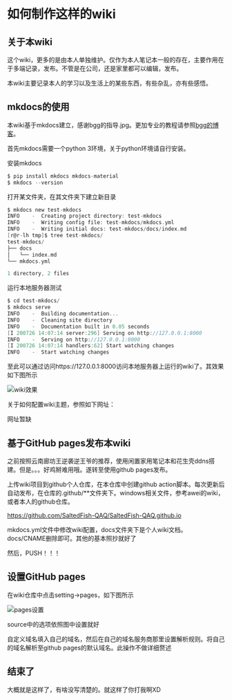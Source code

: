 # 如何制作这样的wiki

## 关于本wiki

这个wiki，更多的是由本人单独维护。仅作为本人笔记本一般的存在，主要作用在于多端记录，发布。不管是在公司，还是家里都可以编辑，发布。

本wiki主要记录本人的学习以及生活上的某些东西，有些杂乱，亦有些感悟。

## mkdocs的使用

本wiki基于mkdocs建立，感谢bgg的指导.jpg。更加专业的教程请参照[bgg的博客](https://noodlefighter.com/posts/d1b9/)。

首先mkdocs需要一个python 3环境，关于python环境请自行安装。

安装mkdocs

```c
$ pip install mkdocs mkdocs-material
$ mkdocs --version
```

打开某文件夹，在其文件夹下建立新目录

```c
$ mkdocs new test-mkdocs
INFO    -  Creating project directory: test-mkdocs
INFO    -  Writing config file: test-mkdocs/mkdocs.yml
INFO    -  Writing initial docs: test-mkdocs/docs/index.md
[r@r-lh tmp]$ tree test-mkdocs/
test-mkdocs/
├── docs
│   └── index.md
└── mkdocs.yml

1 directory, 2 files
```

运行本地服务器测试

```c
$ cd test-mkdocs/
$ mkdocs serve
INFO    -  Building documentation...
INFO    -  Cleaning site directory
INFO    -  Documentation built in 0.05 seconds
[I 200726 14:07:14 server:296] Serving on http://127.0.0.1:8000
INFO    -  Serving on http://127.0.0.1:8000
[I 200726 14:07:14 handlers:62] Start watching changes
INFO    -  Start watching changes
```

至此可以通过访问https://127.0.0.1:8000访问本地服务器上运行的wiki了。其效果如下图所示

![wiki效果](\\pictures\wiki\wiki0.png)

关于如何配置wiki主题，参照如下网址：

网址暂缺

## 基于GitHub pages发布本wiki

之前按照云南廊坊王逆袭逆王爷的推荐，使用闲置家用笔记本和花生壳ddns搭建。但是。。。好鸡掰难用哦。遂转至使用github pages发布。

上传wiki项目到github个人仓库，在本仓库中创建github action脚本。每次更新后自动发布，在仓库的.github/**文件夹下。windows相关文件，参考awei的wiki，或者本人的github仓库。

https://github.com/SaltedFish-QAQ/SaltedFish-QAQ.github.io

mkdocs.yml文件中修改wiki配置，docs文件夹下是个人wiki文档。docs/CNAME删除即可。其他的基本照抄就好了

然后，PUSH！！！

## 设置GitHub pages

在wiki仓库中点击setting->pages，如下图所示

![pages设置](\\pictures\wiki\wiki1.png)

source中的选项依照图中设置就好

自定义域名填入自己的域名，然后在自己的域名服务商那里设置解析规则。将自己的域名解析至github pages的默认域名。此操作不做详细赘述

## 结束了

大概就是这样了，有啥没写清楚的。就这样了你打我啊XD